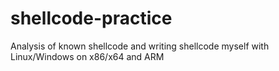 # shellcode-practice
Analysis of known shellcode and writing shellcode myself with Linux/Windows on x86/x64 and ARM
